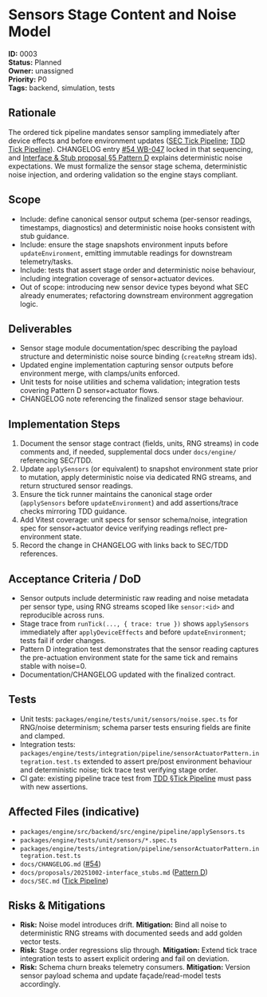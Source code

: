 # Sensors Stage Content and Noise Model

**ID:** 0003  
**Status:** Planned  
**Owner:** unassigned  
**Priority:** P0  
**Tags:** backend, simulation, tests

## Rationale
The ordered tick pipeline mandates sensor sampling immediately after device effects and before environment updates ([SEC Tick Pipeline](../SEC.md#tick-pipeline-canonical-9-phases); [TDD Tick Pipeline](../TDD.md#tick-pipeline-canonical-9-phases)). CHANGELOG entry [#54 WB-047](../CHANGELOG.md#54-wb-047-sensor-sampling-before-environment-integration) locked in that sequencing, and [Interface & Stub proposal §5 Pattern D](../proposals/20251002-interface_stubs.md#pattern-d--sensor--aktuator-in-einem-geh%C3%A4use) explains deterministic noise expectations. We must formalize the sensor stage schema, deterministic noise injection, and ordering validation so the engine stays compliant.

## Scope
- Include: define canonical sensor output schema (per-sensor readings, timestamps, diagnostics) and deterministic noise hooks consistent with stub guidance.
- Include: ensure the stage snapshots environment inputs before `updateEnvironment`, emitting immutable readings for downstream telemetry/tasks.
- Include: tests that assert stage order and deterministic noise behaviour, including integration coverage of sensor+actuator devices.
- Out of scope: introducing new sensor device types beyond what SEC already enumerates; refactoring downstream environment aggregation logic.

## Deliverables
- Sensor stage module documentation/spec describing the payload structure and deterministic noise source binding (`createRng` stream ids).
- Updated engine implementation capturing sensor outputs before environment merge, with clamps/units enforced.
- Unit tests for noise utilities and schema validation; integration tests covering Pattern D sensor+actuator flows.
- CHANGELOG note referencing the finalized sensor stage behaviour.

## Implementation Steps
1. Document the sensor stage contract (fields, units, RNG streams) in code comments and, if needed, supplemental docs under `docs/engine/` referencing SEC/TDD.
2. Update `applySensors` (or equivalent) to snapshot environment state prior to mutation, apply deterministic noise via dedicated RNG streams, and return structured sensor readings.
3. Ensure the tick runner maintains the canonical stage order (`applySensors` before `updateEnvironment`) and add assertions/trace checks mirroring TDD guidance.
4. Add Vitest coverage: unit specs for sensor schema/noise, integration spec for sensor+actuator device verifying readings reflect pre-environment state.
5. Record the change in CHANGELOG with links back to SEC/TDD references.

## Acceptance Criteria / DoD
- Sensor outputs include deterministic raw reading and noise metadata per sensor type, using RNG streams scoped like `sensor:<id>` and reproducible across runs.
- Stage trace from `runTick(..., { trace: true })` shows `applySensors` immediately after `applyDeviceEffects` and before `updateEnvironment`; tests fail if order changes.
- Pattern D integration test demonstrates that the sensor reading captures the pre-actuation environment state for the same tick and remains stable with noise=0.
- Documentation/CHANGELOG updated with the finalized contract.

## Tests
- Unit tests: `packages/engine/tests/unit/sensors/noise.spec.ts` for RNG/noise determinism; schema parser tests ensuring fields are finite and clamped.
- Integration tests: `packages/engine/tests/integration/pipeline/sensorActuatorPattern.integration.test.ts` extended to assert pre/post environment behaviour and deterministic noise; tick trace test verifying stage order.
- CI gate: existing pipeline trace test from [TDD §Tick Pipeline](../TDD.md#tick-pipeline-canonical-9-phases) must pass with new assertions.

## Affected Files (indicative)
- `packages/engine/src/backend/src/engine/pipeline/applySensors.ts`
- `packages/engine/tests/unit/sensors/*.spec.ts`
- `packages/engine/tests/integration/pipeline/sensorActuatorPattern.integration.test.ts`
- `docs/CHANGELOG.md` ([#54](../CHANGELOG.md#54-wb-047-sensor-sampling-before-environment-integration))
- `docs/proposals/20251002-interface_stubs.md` ([Pattern D](../proposals/20251002-interface_stubs.md#pattern-d--sensor--aktuator-in-einem-geh%C3%A4use))
- `docs/SEC.md` ([Tick Pipeline](../SEC.md#tick-pipeline-canonical-9-phases))

## Risks & Mitigations
- **Risk:** Noise model introduces drift. **Mitigation:** Bind all noise to deterministic RNG streams with documented seeds and add golden vector tests.
- **Risk:** Stage order regressions slip through. **Mitigation:** Extend tick trace integration tests to assert explicit ordering and fail on deviation.
- **Risk:** Schema churn breaks telemetry consumers. **Mitigation:** Version sensor payload schema and update façade/read-model tests accordingly.
